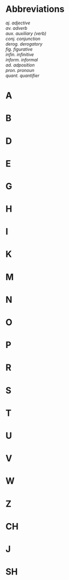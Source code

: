 # Abbreviations
_aj. adjective_  
_av. adverb_  
_aux. auxiliary (verb)_  
_conj. conjunction_  
_derog. derogatory_  
_fig. figurative_  
_infin. infinitive_  
_inform. informal_  
_ad. adposition_  
_pron. pronoun_  
_quant. quantifier_  

# A

# B

# D

# E

# G
 
# H

# I

# K

# M

# N

# O

# P

# R

# S

# T

# U

# V

# W

# Z

# CH

# J

# SH
